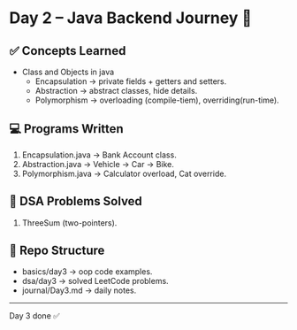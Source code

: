 # Day 2 – Java Backend Journey 🚀

## ✅ Concepts Learned
- Class and Objects in java
  - Encapsulation → private fields + getters and setters.
  - Abstraction → abstract classes, hide details.
  - Polymorphism → overloading (compile-tiem), overriding(run-time).

## 💻 Programs Written
1. Encapsulation.java → Bank Account class.
2. Abstraction.java → Vehicle → Car → Bike.
3. Polymorphism.java → Calculator overload, Cat override.

## 🔢 DSA Problems Solved
1. ThreeSum (two-pointers).


## 📂 Repo Structure
- basics/day3 → oop code examples.
- dsa/day3 → solved LeetCode problems.
- journal/Day3.md → daily notes.

---
Day 3 done ✅